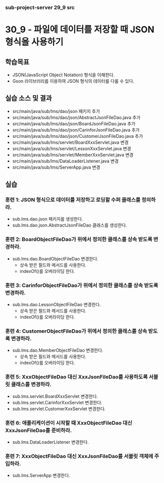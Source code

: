 ### sub-project-server 29_9 src ###

# 30_9 - 파일에 데이터를 저장할 때 JSON 형식을 사용하기

## 학습목표

- JSON(JavaScript Object Notation) 형식을 이해한다.
- Gson 라이브러리를 이용하여 JSON 형식의 데이터를 다룰 수 있다.

## 실습 소스 및 결과

- src/main/java/sub/lms/dao/json 패키지 추가
- src/main/java/sub/lms/dao/json/AbstractJsonFileDao.java 추가
- src/main/java/sub/lms/dao/json/BoardJsonFileDao.java 추가
- src/main/java/sub/lms/dao/json/CarinforJsonFileDao.java 추가
- src/main/java/sub/lms/dao/json/CustomerJsonFileDao.java 추가
- src/main/java/sub/lms/servlet/BoardXxxServlet.java 변경
- src/main/java/sub/lms/servlet/LessonXxxServlet.java 변경
- src/main/java/sub/lms/servlet/MemberXxxServlet.java 변경
- src/main/java/sub/lms/DataLoaderListener.java 변경
- src/main/java/sub/lms/ServerApp.java 변경

## 실습  

### 훈련 1: JSON 형식으로 데이터를 저장하고 로딩할 수퍼 클래스를 정의하라.

- sub.lms.dao.json 패키지를 생성한다.
- sub.lms.dao.json.AbstractJsonFileDao 클래스를 생성한다.

### 훈련 2: BoardObjectFileDao가 위에서 정의한 클래스를 상속 받도록 변경하라.

- sub.lms.dao.BoardObjectFileDao 변경한다.
  - 상속 받은 필드와 메서드를 사용한다.
  - indexOf()를 오버라이딩 한다.

### 훈련 3: CarinforObjectFileDao가 위에서 정의한 클래스를 상속 받도록 변경하라.

- sub.lms.dao.LessonObjectFileDao 변경한다.
  - 상속 받은 필드와 메서드를 사용한다.
  - indexOf()를 오버라이딩 한다.

### 훈련 4: CustomerObjectFileDao가 위에서 정의한 클래스를 상속 받도록 변경하라.

- sub.lms.dao.MemberObjectFileDao 변경한다.
  - 상속 받은 필드와 메서드를 사용한다.
  - indexOf()를 오버라이딩 한다.

### 훈련 5: XxxObjectFileDao 대신 XxxJsonFileDao를 사용하도록 서블릿 클래스를 변경하라.

- sub.lms.servlet.BoardXxxServlet 변경한다.
- sub.lms.servlet.CarinforXxxServlet 변경한다.
- sub.lms.servlet.CustomerXxxServlet 변경한다.

### 훈련 6: 애플리케이션이 시작할 때 XxxObjectFileDao 대신 XxxJsonFileDao를 준비하라.

- sub.lms.DataLoaderListener 변경한다.

### 훈련 7: XxxObjectFileDao 대신 XxxJsonFileDao를 서블릿 객체에 주입하라.

- sub.lms.ServerApp 변경한다.
 



  
  
